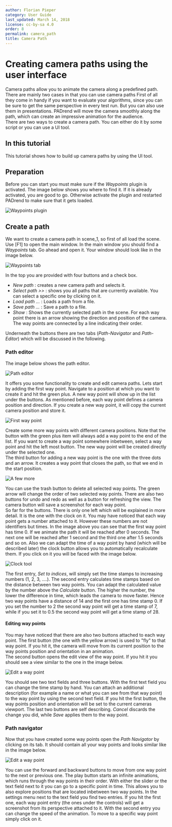 ```yaml
---
author: Florian Pieper
category: User Guide
last_updated: March 14, 2018
license: cc-by-sa 4.0
order: 8
permalink: camera_path
title: Camera Path
---
```

<!------------------------------------------------------------------------------------------------
This work is licensed under the Creative Commons Attribution-ShareAlike 4.0 International License.
 To view a copy of this license, visit http://creativecommons.org/licenses/by-sa/4.0/.
 Author: Florian Pieper (fpieper@mail.uni-paderborn.de)
 PADrend Version 1.0.0
------------------------------------------------------------------------------------------------->


# Creating camera paths using the user interface
Camera paths allow you to animate the camera along a predefined path.
There are mainly two cases in that you can use camera paths
First of all they come in handy if you want to evaluate your algorithms, since you can be sure to get the same perspective in every test run.
But you can also use them in presentations.
PADrend will move the camera smoothly along the path, which can create an impressive animation for the audience.  
There are two ways to create a camera path.
You can either do it by some script or you can use a UI tool.

## In this tutorial
This tutorial shows how to build up camera paths by using the UI tool.

## Preparation
Before you can start you must make sure if the _Waypoints_ plugin is activated.
The image below shows you where to find it.
If it is already activated, you are good to go.
Otherwise activate the plugin and restarted PADrend to make sure that it gets loaded.

![Waypoints plugin](figures/plugin.png)

## Create a path
We want to create a camera path in scene_1, so first of all load the scene.
Use [F1] to open the main window.
In the main window you should find a _Waypoints_ tab.
Go ahead and open it.
Your window should look like in the image below.

![Waypoints tab](figures/waypoint_window.png)

In the top you are provided with four buttons and a check box.

* _New path_ : creates a new camera path and selects it.
* _Select path >>_ : shows you all paths that are currently available. You can select a specific one by clicking on it.
* _Load path ..._ : Loads a path from a file.
* _Save path ..._ : Save a path to a file.
* _Show_ : Shows the currently selected path in the scene. For each way point there is an arrow showing the direction and position of the camera. The way points are connected by a line indicating their order.

Underneath the buttons there are two tabs (_Path-Navigator_ and _Path-Editor_) which will be discussed in the following.

### Path editor
The image below shows the path editor.

![Path editor](figures/pe.png)

It offers you some functionality to create and edit camera paths.
Lets start by adding the first way point.
Navigate to a position at which you want to create it and hit the green plus.
A new way point will show up in the list under the buttons.
As mentioned before, each way point defines a camera position and direction.
If you create a new way point, it will copy the current camera position and store it.

![First way point](figures/pe_single_waypoint.png)

Create some more way points with different camera positions.
Note that the button with the green plus item will always add a way point to the end of the list.
If you want to create a way point somewhere inbetween, select a way point and hit the left most button.
The new way point will be created directly under the selected one.  
The third button for adding a new way point is the one with the three dots and an arrow.
It creates a way point that closes the path, so that we end in the start position.

![A few more](figures/pe_waypoints.png)

You can use the trash button to delete all selected way points.
The green arrow will change the order of two selected way points.
There are also two buttons for undo and redo as well as a button for refreshing the view.
The camera button will save a screenshot for each way point.  
So far for the buttons.
There is only one left which will be explained in more detail.
It is the one with the clock on it.
You may have noticed that each way point gets a number attached to it.
However these numbers are not identifiers but times.
In the image above you can see that the first way point has time 0.
If we animate the path it will be reached after 0 seconds.
The next one will be reached after 1 second and the third one after 1.5 seconds and so on.
Also we can adapt the time of a way point by hand (which will be described later) the clock button allows you to automatically recalculate them.
If you click on it you will be faced with the image below.

![Clock tool](figures/pe_edit_time.png)

The first entry, _Set to indices_, will simply set the time stamps to increasing numbers (1, 2, 3, ....).
The second entry calculates time stamps based on the distance between two way points.
You can adapt the calculated value by the number above the _Calculate_ button.
The higher the number, the lower the difference in time, which leads the camera to move faster.
Hence two way points have a distance of 14 and the first one has time stamp 0.
If you set the number to 2 the second way point will get a time stamp of 7, while if you set it to 0.5 the second way point will get a time stamp of 28.

#### Editing way points
You may have noticed that there are also two buttons attached to each way point.
The first button (the one with the yellow arrow) is used to "fly" to that way point.
If you hit it, the camera will move from its current position to the way points position and orientation in an animation.  
The second button opens the edit view of the way point.
If you hit it you should see a view similar to the one in the image below.

![Edit a way point](figures/pe_edit_waypoint.png)

You should see two text fields and three buttons.
With the first text field you can change the time stamp by hand.
You can attach an additional description (for example a name or what you can see from that way point) to the way point by using the second text field.
If you hit the first button, the way points position and orientation will be set to the current cameras viewport.
The last two buttons are self describing.
_Cancel_ discards the change you did, while _Save_ applies them to the way point.

### Path navigator
Now that you have created some way points open the _Path Navigator_ by clicking on its tab.
It should contain all your way points and looks similar like in the image below.

![Edit a way point](figures/pn.png)

You can use the forward and backward buttons to move from one way point to the next or previous one.
The play button starts an infinite animations, which runs through the way points in their order.
With either the slider or the text field next to it you can go to a specific point in time.
This allows you to also explore positions that are located inbetween two way points.
In the settings menu next to the text field you find two entries.
If you hit the first one, each way point entry (the ones under the controls) will get a screenshot from its perspective attached to it.
With the second entry you can change the speed of the animation.
To move to a specific way point simply click on it.
